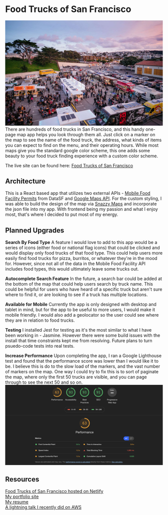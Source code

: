 # Food Trucks of San Francisco
![image of food trucks in San Francisco, image credit Thrillist](Images/sffoodtrucks.jpeg)
There are hundreds of food trucks in San Francisco, and this handy one-page map app helps you look through them all. Just click on a marker on the map to see the name of the food truck, the address, what kinds of items you can expect to find on the menu, and their operating hours. While most maps give you the standard google color scheme, this one adds some beauty to your food truck finding experience with a custom color scheme.

The live site can be found here: [Food Trucks of San Francisco](https://quizzical-spence-9f3205.netlify.app/)

## Architecture
This is a React based app that utilizes two external APIs - [Mobile Food Facility Permits](https://data.sfgov.org/Economy-and-Community/Mobile-Food-Facility-Permit/rqzj-sfat) from DataSF and [Google Maps API](https://cloud.google.com/maps-platform/). For the custom styling, I was able to build the design of the map via [Snazzy Maps](https://snazzymaps.com/) and incorporate the json file into my app. With frontend being my passion and what I enjoy most, that's where I decided to put most of my energy.

## Planned Upgrades
**Search By Food Type**
A feature I would love to add to this app would be a series of icons (either food or national flag icons) that could be clicked and would display only food trucks of that food type. This could help users more easily find food trucks for pizza, burritos, or whatever they're in the mood for. However, since not all of the data in the Mobile Food Facility API includes food types, this would ultimately leave some trucks out.

**Autocomplete Search Feature**
In the future, a search bar could be added at the bottom of the map that could help users search by truck name. This could be helpful for users who have heard of a specific truck but aren't sure where to find it, or are looking to see if a truck has multiple locations.

**Available for Mobile**
Currently the app is only designed with desktop and tablet in mind, but for the app to be useful to more users, I would make it mobile friendly. I would also add a geolocator so the user could see where they are in relation to food trucks.

**Testing**
I installed Jest for testing as it's the most similar to what I have been working in - Jasmine. However there were some build issues with the install that time constraints kept me from resolving. Future plans to turn psuedo-code tests into real tests.

**Increase Performance**
Upon completing the app, I ran a Google Lighthouse test and found that the performance score was lower than I would like it to be. I believe this is do to the slow load of the markers, and the vast number of markers on the map. One way I could try to fix this is to sort of paginate the map, where only the first 50 trucks are visible, and you can page through to see the next 50 and so on.
![Screengrab of Lighthouse performance test. Performance rating: 63, Accessibility rating: 93, Best Practices: 93, SEO: 91](Images/lighthouse.png)

## Resources
[Food Trucks of San Francisco hosted on Netlify](https://quizzical-spence-9f3205.netlify.app/)  
[My portfolio site](https://caitlyngreffly.com/)  
[My resume](https://caitlyngreffly.com/CaitlynGrefflyResume.pdf)  
[A lightning talk I recently did on AWS](https://youtu.be/Xul4dWFMZm0?t=1417)  
